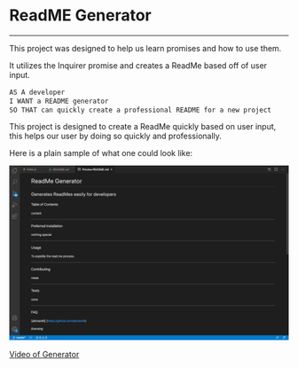 # ReadME Generator

----
This project was designed to help us learn promises and how to use them. 

It utilizes the Inquirer promise and creates a ReadMe based off of user input.

```
AS A developer
I WANT a README generator
SO THAT can quickly create a professional README for a new project
```
This project is designed to create a ReadMe quickly based on user input, this helps our user by doing so quickly and professionally.

Here is a plain sample of what one could look like:

![ReadMeExample](images/Screen%20Shot%202020-07-09%20at%2010.41.06%20PM.png)


[Video of Generator](https://drive.google.com/file/d/1i-svcL30IufdbBj9t3isviNqne8Q1Rjo/view)
